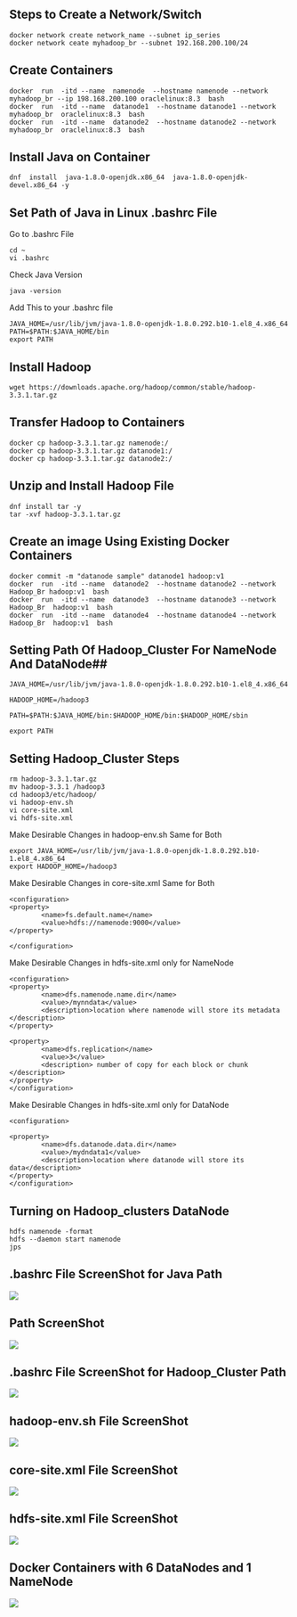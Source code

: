 ## Steps to Create a Network/Switch ##



```
docker network create network_name --subnet ip_series
docker network ceate myhadoop_br --subnet 192.168.200.100/24
```



## Create Containers ##



```
docker  run  -itd --name  namenode  --hostname namenode --network myhadoop_br --ip 198.168.200.100 oraclelinux:8.3  bash  
docker  run  -itd --name  datanode1  --hostname datanode1 --network myhadoop_br  oraclelinux:8.3  bash 
docker  run  -itd --name  datanode2  --hostname datanode2 --network myhadoop_br  oraclelinux:8.3  bash 
``` 



## Install Java on Container ##



```
dnf  install  java-1.8.0-openjdk.x86_64  java-1.8.0-openjdk-devel.x86_64 -y
``` 



## Set Path of Java in Linux .bashrc File ##



Go to .bashrc File
```
cd ~
vi .bashrc
```
Check Java Version
```
java -version
```
Add This to your .bashrc file 
```
JAVA_HOME=/usr/lib/jvm/java-1.8.0-openjdk-1.8.0.292.b10-1.el8_4.x86_64
PATH=$PATH:$JAVA_HOME/bin
export PATH
```



## Install Hadoop ##



```
wget https://downloads.apache.org/hadoop/common/stable/hadoop-3.3.1.tar.gz
```



## Transfer Hadoop to Containers ##



```
docker cp hadoop-3.3.1.tar.gz namenode:/
docker cp hadoop-3.3.1.tar.gz datanode1:/
docker cp hadoop-3.3.1.tar.gz datanode2:/
```


## Unzip and Install Hadoop File ##



```
dnf install tar -y
tar -xvf hadoop-3.3.1.tar.gz
```



## Create an image Using Existing Docker Containers ##



```
docker commit -m "datanode sample" datanode1 hadoop:v1
docker  run  -itd --name  datanode2  --hostname datanode2 --network Hadoop_Br hadoop:v1  bash  
docker  run  -itd --name  datanode3  --hostname datanode3 --network Hadoop_Br  hadoop:v1  bash 
docker  run  -itd --name  datanode4  --hostname datanode4 --network Hadoop_Br  hadoop:v1  bash 

```



## Setting Path Of Hadoop_Cluster  For NameNode And DataNode##



```
JAVA_HOME=/usr/lib/jvm/java-1.8.0-openjdk-1.8.0.292.b10-1.el8_4.x86_64

HADOOP_HOME=/hadoop3

PATH=$PATH:$JAVA_HOME/bin:$HADOOP_HOME/bin:$HADOOP_HOME/sbin

export PATH
```



## Setting Hadoop_Cluster Steps ##



```
rm hadoop-3.3.1.tar.gz
mv hadoop-3.3.1 /hadoop3
cd hadoop3/etc/hadoop/
vi hadoop-env.sh
vi core-site.xml 
vi hdfs-site.xml
```

Make Desirable Changes in hadoop-env.sh Same for Both
```
export JAVA_HOME=/usr/lib/jvm/java-1.8.0-openjdk-1.8.0.292.b10-1.el8_4.x86_64
export HADOOP_HOME=/hadoop3
```

Make Desirable Changes in core-site.xml Same for Both
```
<configuration>
<property>
        <name>fs.default.name</name>
        <value>hdfs://namenode:9000</value>
</property>

</configuration>
```

Make Desirable Changes in hdfs-site.xml only for NameNode
```
<configuration>
<property>
        <name>dfs.namenode.name.dir</name>
        <value>/mynndata</value>
        <description>location where namenode will store its metadata </description>
</property>

<property>
        <name>dfs.replication</name>
        <value>3</value>
        <description> number of copy for each block or chunk </description>
</property>
</configuration>
```

Make Desirable Changes in hdfs-site.xml only for DataNode
```
<configuration>

<property>
        <name>dfs.datanode.data.dir</name>
        <value>/mydndata1</value>
        <description>location where datanode will store its data</description>
</property>
</configuration>

```

## Turning on Hadoop_clusters DataNode ##



```
hdfs namenode -format
hdfs --daemon start namenode
jps
```



## .bashrc File ScreenShot for Java Path ##



<img src="bashrc.png">



## Path ScreenShot ##



<img src="Path.png">



## .bashrc File ScreenShot for Hadoop_Cluster Path ##



<img src="bashrcH.png">



## hadoop-env.sh File ScreenShot ##



<img src="env.png">



## core-site.xml File ScreenShot ##



<img src="core.png">



## hdfs-site.xml File ScreenShot ##



<img src="hdfs.png">



## Docker Containers with 6 DataNodes and 1 NameNode ##



<img src="ps.png">


